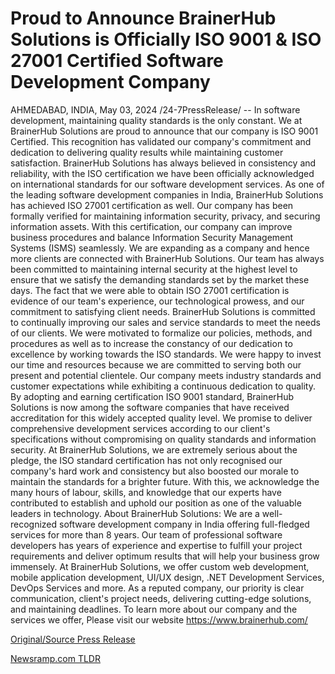 # Proud to Announce BrainerHub Solutions is Officially ISO 9001 & ISO 27001 Certified Software Development Company

AHMEDABAD, INDIA, May 03, 2024 /24-7PressRelease/ -- In software development, maintaining quality standards is the only constant. We at BrainerHub Solutions are proud to announce that our company is ISO 9001 Certified. This recognition has validated our company's commitment and dedication to delivering quality results while maintaining customer satisfaction. BrainerHub Solutions has always believed in consistency and reliability, with the ISO certification we have been officially acknowledged on international standards for our software development services.  As one of the leading software development companies in India, BrainerHub Solutions has achieved ISO 27001 certification as well. Our company has been formally verified for maintaining information security, privacy, and securing information assets. With this certification, our company can improve business procedures and balance Information Security Management Systems (ISMS) seamlessly.  We are expanding as a company and hence more clients are connected with BrainerHub Solutions. Our team has always been committed to maintaining internal security at the highest level to ensure that we satisfy the demanding standards set by the market these days. The fact that we were able to obtain ISO 27001 certification is evidence of our team's experience, our technological prowess, and our commitment to satisfying client needs.  BrainerHub Solutions is committed to continually improving our sales and service standards to meet the needs of our clients. We were motivated to formalize our policies, methods, and procedures as well as to increase the constancy of our dedication to excellence by working towards the ISO standards. We were happy to invest our time and resources because we are committed to serving both our present and potential clientele.  Our company meets industry standards and customer expectations while exhibiting a continuous dedication to quality. By adopting and earning certification ISO 9001 standard, BrainerHub Solutions is now among the software companies that have received accreditation for this widely accepted quality level. We promise to deliver comprehensive development services according to our client's specifications without compromising on quality standards and information security.  At BrainerHub Solutions, we are extremely serious about the pledge, the ISO standard certification has not only recognised our company's hard work and consistency but also boosted our morale to maintain the standards for a brighter future. With this, we acknowledge the many hours of labour, skills, and knowledge that our experts have contributed to establish and uphold our position as one of the valuable leaders in technology.   About BrainerHub Solutions:   We are a well-recognized software development company in India offering full-fledged services for more than 8 years. Our team of professional software developers has years of experience and expertise to fulfill your project requirements and deliver optimum results that will help your business grow immensely. At BrainerHub Solutions, we offer custom web development, mobile application development, UI/UX design, .NET Development Services, DevOps Services and more. As a reputed company, our priority is clear communication, client's project needs, delivering cutting-edge solutions, and maintaining deadlines.   To learn more about our company and the services we offer, Please visit our website https://www.brainerhub.com/ 

[Original/Source Press Release](https://www.24-7pressrelease.com/press-release/510568/proud-to-announce-brainerhub-solutions-is-officially-iso-9001-iso-27001-certified-software-development-company) 

[Newsramp.com TLDR](https://newsramp.com/None) 